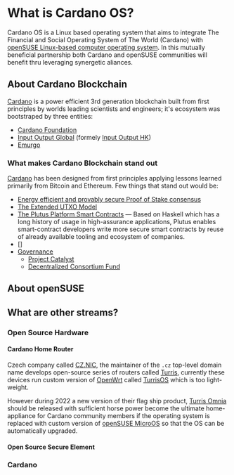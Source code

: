 # What is Cardano OS?

Cardano OS is a Linux based operating system that aims to integrate The Financial and Social Operating System of The World (Cardano) with [openSUSE Linux-based computer operating system](./about-openSUSE/). In this mutually beneficial partnership both Cardano and openSUSE communities will benefit thru leveraging synergetic aliances.

## About Cardano Blockchain
[Cardano](https://cardano.org/) is a power efficient 3rd generation blockchain built from first principles by worlds leading scientists and engineers; it's ecosystem was bootstraped by three entities:
- [Cardano Foundation](https://cardanofoundation.org/)
- [Input Output Global](https://iog.io/) (formely [Input Output HK](https://iohk.io/))
- [Emurgo](https://emurgo.io/)

### What makes Cardano Blockchain stand out
[Cardano](about-cardano/README.md) has been designed from first principles applying lessons learned primarily from Bitcoin and Ethereum. Few things that stand out would be:
- [Energy efficient and provably secure Proof of Stake consensus](about-cardano/Ouroboros-Proof-of-Stake/)
- [The Extended UTXO Model](https://iohk.io/en/research/library/papers/the-extended-utxo-model/)
- [The Plutus Platform Smart Contracts](https://docs.cardano.org/plutus/learn-about-plutus) — Based on Haskell which has a long history of usage in high-assurance applications, Plutus enables smart-contract developers write more secure smart contracts by reuse of already available tooling and ecosystem of companies.
- []
- [Governance](about-cardano/governance/README.md)
    - [Project Catalyst](https://projectcatalyst.org/)
    - [Decentralized Consortium Fund](https://thedcf.io/)

## About openSUSE

## What are other streams?

### Open Source Hardware

#### Cardano Home Router
Czech company called [CZ.NIC](https://www.nic.cz/), the maintainer of the `.cz` top-level domain name develops open-source series of routers called [Turris](https://www.turris.com/en/), currently these devices run custom version of [OpenWrt](https://openwrt.org/) called [TurrisOS](https://www.turris.com/en/turris-os/) which is too light-weight.

However during 2022 a new version of their flag ship product, [Turris Omnia](about-hardware/Turris-Omnia.md) should be released with sufficient horse power become the ultimate home-appliance for Cardano community members if the operating system is replaced with custom version of [openSUSE MicroOS](about-openSUSE/openSUSE-MicroOS.md) so that the OS can be automatically upgraded.

#### Open Source Secure Element

### Cardano 
